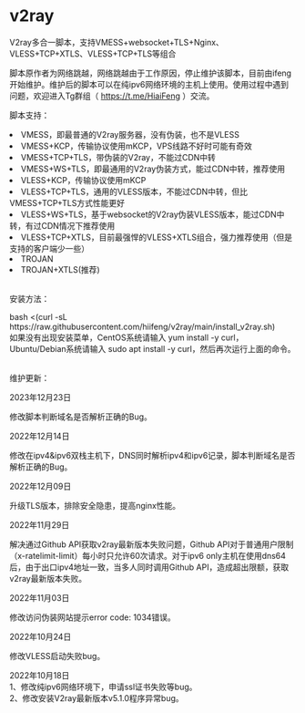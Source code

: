 # v2ray
V2ray多合一脚本，支持VMESS+websocket+TLS+Nginx、VLESS+TCP+XTLS、VLESS+TCP+TLS等组合

脚本原作者为网络跳越，网络跳越由于工作原因，停止维护该脚本，目前由ifeng开始维护。维护后的脚本可以在纯ipv6网络环境的主机上使用。使用过程中遇到问题，欢迎进入Tg群组（ https://t.me/HiaiFeng ）交流。

脚本支持：
<li>VMESS，即最普通的V2ray服务器，没有伪装，也不是VLESS</li>
<li>VMESS+KCP，传输协议使用mKCP，VPS线路不好时可能有奇效</li>
<li>VMESS+TCP+TLS，带伪装的V2ray，不能过CDN中转</li>
<li>VMESS+WS+TLS，即最通用的V2ray伪装方式，能过CDN中转，推荐使用</li>
<li>VLESS+KCP，传输协议使用mKCP</li>
<li>VLESS+TCP+TLS，通用的VLESS版本，不能过CDN中转，但比VMESS+TCP+TLS方式性能更好</li>
<li>VLESS+WS+TLS，基于websocket的V2ray伪装VLESS版本，能过CDN中转，有过CDN情况下推荐使用</li>
<li>VLESS+TCP+XTLS，目前最强悍的VLESS+XTLS组合，强力推荐使用（但是支持的客户端少一些）</li>
<li>TROJAN</li>
<li>TROJAN+XTLS(推荐)</li>
<br>
<p>安装方法：</p>
bash <(curl -sL https://raw.githubusercontent.com/hiifeng/v2ray/main/install_v2ray.sh)<br>
如果没有出现安装菜单，CentOS系统请输入 yum install -y curl，Ubuntu/Debian系统请输入 sudo apt install -y curl，然后再次运行上面的命令。<br>
<br>
<p>维护更新：</p>
2023年12月23日<br>
<p>修改脚本判断域名是否解析正确的Bug。</p>
2022年12月14日<br>
<p>修改在ipv4&ipv6双栈主机下，DNS同时解析ipv4和ipv6记录，脚本判断域名是否解析正确的Bug。</p>
2022年12月09日<br>
<p>升级TLS版本，排除安全隐患，提高nginx性能。</p>
2022年11月29日<br>
<p>解决通过Github API获取v2ray最新版本失败问题，Github API对于普通用户限制（x-ratelimit-limit）每小时只允许60次请求。对于ipv6 only主机在使用dns64后，由于出口ipv4地址一致，当多人同时调用Github API，造成超出限额，获取v2ray最新版本失败。</p>
2022年11月03日<br>
<p>修改访问伪装网站提示error code: 1034错误。</p>
2022年10月24日<br>
<p>修改VLESS启动失败bug。</p>
2022年10月18日<br>
1、修改纯ipv6网络环境下，申请ssl证书失败等bug。<br>
2、修改安装V2ray最新版本v5.1.0程序异常bug。
